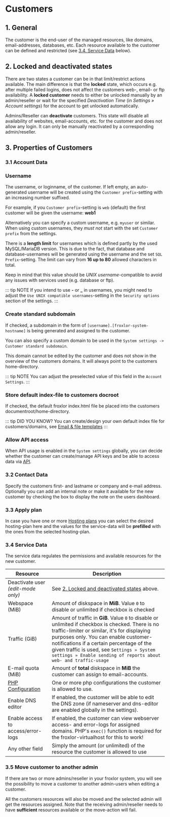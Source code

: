 # Customers

## 1. General

The customer is the end-user of the managed resources, like domains, email-addresses, databases, etc. Each resource
available to the customer can be defined and restricted (see [3.4. Service Data](#_3-4-service-data) below).

## 2. Locked and deactivated states

There are two states a customer can be in that limit/restrict actions available. The main difference is that the 
**locked** state, which occurs e.g. after multiple failed logins, does not affect the customers web-, email- or ftp
availability. A **locked customer** needs to either be unlocked manually by an admin/reseller or wait for the
specified _Deactivation Time_ (in _Settings » Account settings_) for the account to get unlocked automatically.

Admins/Reseller can **deactivate** customers. This state will disable all availability of websites, email-accounts, etc.
for the customer and does not allow any login. It can only be manually reactivated by a corresponding admin/reseller.

## 3. Properties of Customers

<UiBrowser :src="('/img/frx_customers_overview.png')" alt="Customers overview"/>

### 3.1 Account Data

### Username

The username, or loginname, of the customer. If left empty, an auto-generated username will be created using
the `Customer prefix`-setting with an increasing number suffixed.

For example, if you `Customer prefix`-setting is `web` (default) the first customer will be given the username: **web1**

Alternatively you can specify a custom username, e.g. `myuser` or similar. When using custom usernames, they _must not_
start with the set `Customer prefix` from the settings.

There is a **length limit** for usernames which is defined partly by the used MySQL/MariaDB version. This is due to the
fact, that database and database-usernames will be generated using the username and the set `SQL Prefix`-setting. The
limit can vary from **16 up to 80** allowed characters in total.

Keep in mind that this value should be _UNIX username_-compatible to avoid any issues with services used (e.g. database
or ftp).

::: tip NOTE
If you intend to use **-** or **_** in usernames, you might need to adjust the `Use UNIX compatible usernames`-setting
in the `Security options` section of the settings.
:::

### Create standard subdomain

If checked, a subdomain in the form of `[username].[froxlor-system-hostname]` is being generated and assigned to the
customer.

You can also specify a custom domain to be used in the `System settings -> Customer standard subdomain`.

This domain cannot be edited by the customer and does not show in the overview of the customers domains. It will always
point to the customers home-directory.

::: tip NOTE
You can adjust the preselected value of this field in the `Account Settings`.
:::

### Store default index-file to customers docroot

If checked, the default froxlor index.html file be placed into the customers documentroot/home-directory.

::: tip DID YOU KNOW?
You can create/design your own default index file for customers/domains,
see [Email & file templates](../../miscellaneous/#_2-email-file-templates)
:::

### Allow API access

When API usage is enabled in the `System settings` globally, you can decide whether the customer can create/manage API
keys and be able to access data via [API](../../../api-guide/).

### 3.2 Contact Data

Specify the customers first- and lastname or company and e-mail address. Optionally you can add an internal note or make
it available for the new customer by checking the box to display the note on the users dashboard.

### 3.3 Apply plan

In case you have one or more [Hosting plans](../hosting-plans/) you can select the desired hosting-plan here and the
values for the service-data will be **prefilled** with the ones from the selected hosting-plan.

### 3.4 Service Data

The service data regulates the permissions and available resources for the new customer.

| Resource                                                   | Description                                                                                                                                                                                                                                                                                                                                              |
|------------------------------------------------------------|----------------------------------------------------------------------------------------------------------------------------------------------------------------------------------------------------------------------------------------------------------------------------------------------------------------------------------------------------------|
| Deactivate user _(edit-mode only)_ | See [2. Locked and deactivated states](#_2-locked-and-deactivated-states) above.                                                                                                                                                                                                                                                                         |
| Webspace (MiB)                                             | Amount of diskspace in **MiB**. Value `0` to disable or unlimited if checkbox is checked                                                                                                                                                                                                                                                                 |
| Traffic (GiB)                                              | Amount of traffic in **GiB**. Value `0` to disable or unlimited if checkbox is checked. There is no traffic-limiter or similar, it's for displaying purposes only. You can enable customer-notifications if a certain percentage of the given traffic is used, see `Settings » System settings » Enable sending of reports about web- and traffic-usage` |
| E-mail quota (MiB)                                         | Amount of **total** diskspace in **MiB** the customer can assign to email-accounts.                                                                                                                                                                                                                                                                      |
| [PHP Configuration](../../php-versions-and-configuration) | One or more php configurations the customer is allowed to use.                                                                                                                                                                                                                                                                                           |
| Enable DNS editor                                          | If enabled, the customer will be able to edit the DNS zone (if nameserver and dns-editor are enabled globally in the settings).                                                                                                                                                                                                                          |
| Enable access to access/error-logs                         | If enabled, the customer can view webserver access- and error-logs for assigned domains. PHP's `exec()` function is required for the froxlor-virtualhost for this to work!                                                                                                                                                                               |
| Any other field                                            | Simply the amount (or unlimited) of the resource the customer is allowed to use                                                                                                                                                                                                                                                                          |

### 3.5 Move customer to another admin

If there are two or more admins/reseller in your froxlor system, you will see the possibility to move a customer to
another admin-users when editing a customer.

All the customers resources will also be moved and the selected admin will get the resources assigned. Note that the
receiving admin/reseller needs to have **sufficient** resources available or the move-action will fail.

<UiBrowser :src="('/img/frx_customers_move.png')" alt="Customers - Move to another admin"/>
